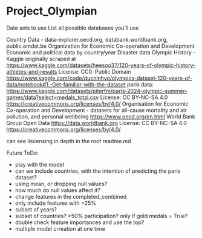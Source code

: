 # Project_Olympian





Data sets to use
List all possible databases you’ll use

Country Data - data-explorer.oecd.org, databank.worldbank.org, public.emdat.be
Organization for Economic Co-operation and Development
Economic and political data by country/year
Disaster data
Olympic History - Kaggle
originally scraped at https://www.kaggle.com/datasets/heesoo37/120-years-of-olympic-history-athletes-and-results
License: CC0: Public Domain
https://www.kaggle.com/code/ducninhvo/olympics-dataset-120-years-of-data/notebook#1.-Get-familiar-with-the-dataset
paris data: https://www.kaggle.com/datasets/piterfm/paris-2024-olympic-summer-games/data?select=medals_total.csv
License: CC BY-NC-SA 4.0 https://creativecommons.org/licenses/by/4.0/
Organisation for Economic Co-operation and Development - datasets for all-cause mortality and air pollution, and personal wellbeing
https://www.oecd.org/en.html
World Bank Group Open Data
https://data.worldbank.org
License: CC BY-NC-SA 4.0 https://creativecommons.org/licenses/by/4.0/

can see liscensing in depth in the root readme.md


Future ToDo:
* play with the model
*  can we include countries, with the intention of predicting the paris dataset?
*  using mean, or dropping null values?
*  how much do null values affect it?
* change features in the completed_combined
*  only include features with >25%
*  subset of years?
*  subset of countries? >50% participation? only if gold medals = True?
*  double check feature importances and use the top?
* multiple model crreation at one time
